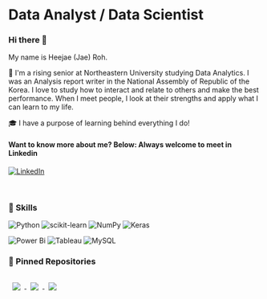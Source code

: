 # Data Analyst / Data Scientist

### Hi there 👋

<!--
**kobehustle/kobehustle** is a ✨ _special_ ✨ repository because its `README.md` (this file) appears on your GitHub profile.

Here are some ideas to get you started:

- 🔭 I’m currently working on ...
- 🌱 I’m currently learning ...
- 👯 I’m looking to collaborate on ...
- 🤔 I’m looking for help with ...
- 💬 Ask me about ...
- 📫 How to reach me: ...
- 😄 Pronouns: ...
- ⚡ Fun fact: ...
--> My name is Heejae (Jae) Roh.

🚀 I'm a rising senior at Northeastern University studying Data Analytics. I was an Analysis report writer in the National Assembly of Republic of the Korea. I love to study how to interact and relate to others and make the best performance. When I meet people, I look at their strengths and apply what I can learn to my life.

🎓 I have a purpose of learning behind everything I do! 

#### Want to know more about me? Below: Always welcome to meet in Linkedin <br>

[	![LinkedIn](https://img.shields.io/badge/linkedin-%230077B5.svg?style=for-the-badge&logo=linkedin&logoColor=white)](https://www.linkedin.com/in/heejaeroh/)

<br>

### :notebook: Skills 
![Python](https://img.shields.io/badge/python-3670A0?style=for-the-badge&logo=python&logoColor=white)
![scikit-learn](https://img.shields.io/badge/scikit--learn-%23F7931E.svg?style=for-the-badge&logo=scikit-learn&logoColor=white)
![NumPy](https://img.shields.io/badge/numpy-%23013243.svg?style=for-the-badge&logo=numpy&logoColor=white)
![Keras](https://img.shields.io/badge/Keras-%23D00000.svg?style=for-the-badge&logo=Keras&logoColor=white)

![Power Bi](https://img.shields.io/badge/power_bi-F2C811?style=for-the-badge&logo=powerbi&logoColor=black) 
![Tableau](https://img.shields.io/badge/Tableau-E97627?style=for-the-badge&logo=Tableau&logoColor=white) 
![MySQL](https://img.shields.io/badge/mysql-%2300f.svg?style=for-the-badge&logo=mysql&logoColor=white)

### 📌 Pinned Repositories
<a href="https://github.com/kobehustle/ALY6040-81028-Data-Mining-Applications">
  <img align="center" style="margin:1rem 0.5rem" src="https://github-readme-stats.vercel.app/api/pin/?username=kobehustle&repo=ALY6040-81028-Data-Mining-Applications&theme=react" />
</a>

<a href="https://github.com/kobehustle/ALY6110-Data-Management-and-Big-Data">
  <img align="center" style="margin:1rem 0.5rem" src="https://github-readme-stats.vercel.app/api/pin/?username=kobehustle&repo=ALY6110-Data-Management-and-Big-Data&theme=react" />
</a>

<a href="https://github.com/kobehustle/ALY6070-20685-Communicate-Visual-Data-Analysis-Tableau-">
  <img align="center" style="margin:1rem 0.5rem" src="https://github-readme-stats.vercel.app/api/pin/?username=kobehustle&repo=ALY6070-20685-Communicate-Visual-Data-Analysis-Tableau-&theme=react" />
</a>



